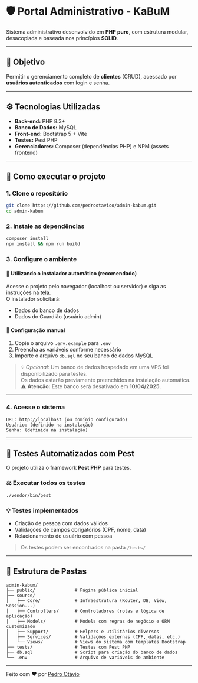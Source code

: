 # 🛡️ Portal Administrativo - KaBuM

Sistema administrativo desenvolvido em **PHP puro**, com estrutura modular, desacoplada e baseada nos princípios **SOLID**.

---

## 🌟 Objetivo

Permitir o gerenciamento completo de **clientes** (CRUD), acessado por **usuários autenticados** com login e senha.

---

## ⚙️ Tecnologias Utilizadas

- **Back-end:** PHP 8.3+
- **Banco de Dados:** MySQL
- **Front-end:** Bootstrap 5 + Vite
- **Testes:** Pest PHP
- **Gerenciadores:** Composer (dependências PHP) e NPM (assets frontend)

---

## 🚀 Como executar o projeto

### 1. Clone o repositório

```bash
git clone https://github.com/pedrootavioo/admin-kabum.git
cd admin-kabum
```

### 2. Instale as dependências

```bash
composer install
npm install && npm run build
```

### 3. Configure o ambiente

#### 🔹 Utilizando o instalador automático (recomendado)

Acesse o projeto pelo navegador (localhost ou servidor) e siga as instruções na tela.  
O instalador solicitará:

- Dados do banco de dados
- Dados do Guardião (usuário admin)

#### 🔹 Configuração manual

1. Copie o arquivo `.env.example` para `.env`
2. Preencha as variáveis conforme necessário
3. Importe o arquivo `db.sql` no seu banco de dados MySQL

> 💡 *Opcional:* Um banco de dados hospedado em uma VPS foi disponibilizado para testes.  
> Os dados estarão previamente preenchidos na instalação automática.  
> ⚠️ **Atenção:** Este banco será desativado em **10/04/2025**.

---

### 4. Acesse o sistema

```text
URL: http://localhost (ou domínio configurado)
Usuário: (definido na instalação)
Senha: (definida na instalação)
```

---

## 🔮 Testes Automatizados com Pest

O projeto utiliza o framework **Pest PHP** para testes.

### ⚖️ Executar todos os testes
```bash
./vendor/bin/pest
```

### 💡 Testes implementados
- Criação de pessoa com dados válidos
- Validações de campos obrigatórios (CPF, nome, data)
- Relacionamento de usuário com pessoa

> Os testes podem ser encontrados na pasta `/tests/`

---

## 📂 Estrutura de Pastas

```
admin-kabum/
├── public/               # Página pública inicial
├── source/
│   ├── Core/             # Infraestrutura (Router, DB, View, Session...)
│   ├── Controllers/      # Controladores (rotas e lógica de aplicação)
│   ├── Models/           # Models com regras de negócio e ORM customizado
│   ├── Support/          # Helpers e utilitários diversos
│   ├── Services/         # Validações externas (CPF, datas, etc.)
│   └── Views/            # Views do sistema com templates Bootstrap
├── tests/                # Testes com Pest PHP
├── db.sql                # Script para criação do banco de dados
└── .env                  # Arquivo de variáveis de ambiente
```

---

Feito com ❤️ por [Pedro Otávio](https://github.com/pedrootavioo)

